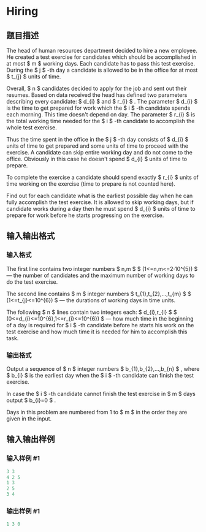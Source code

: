 # Hiring

## 题目描述

The head of human resources department decided to hire a new employee. He created a test exercise for candidates which should be accomplished in at most $ m $ working days. Each candidate has to pass this test exercise. During the $ j $ -th day a candidate is allowed to be in the office for at most $ t_{j} $ units of time.

Overall, $ n $ candidates decided to apply for the job and sent out their resumes. Based on data received the head has defined two parameters describing every candidate: $ d_{i} $ and $ r_{i} $ . The parameter $ d_{i} $ is the time to get prepared for work which the $ i $ -th candidate spends each morning. This time doesn't depend on day. The parameter $ r_{i} $ is the total working time needed for the $ i $ -th candidate to accomplish the whole test exercise.

Thus the time spent in the office in the $ j $ -th day consists of $ d_{i} $ units of time to get prepared and some units of time to proceed with the exercise. A candidate can skip entire working day and do not come to the office. Obviously in this case he doesn't spend $ d_{i} $ units of time to prepare.

To complete the exercise a candidate should spend exactly $ r_{i} $ units of time working on the exercise (time to prepare is not counted here).

Find out for each candidate what is the earliest possible day when he can fully accomplish the test exercise. It is allowed to skip working days, but if candidate works during a day then he must spend $ d_{i} $ units of time to prepare for work before he starts progressing on the exercise.

## 输入输出格式

### 输入格式

The first line contains two integer numbers $ n,m $ $ (1<=n,m<=2·10^{5}) $ — the number of candidates and the maximum number of working days to do the test exercise.

The second line contains $ m $ integer numbers $ t_{1},t_{2},...,t_{m} $ $ (1<=t_{j}<=10^{6}) $ — the durations of working days in time units.

The following $ n $ lines contain two integers each: $ d_{i},r_{i} $ $ (0<=d_{i}<=10^{6},1<=r_{i}<=10^{6}) $ — how much time in the beginning of a day is required for $ i $ -th candidate before he starts his work on the test exercise and how much time it is needed for him to accomplish this task.

### 输出格式

Output a sequence of $ n $ integer numbers $ b_{1},b_{2},...,b_{n} $ , where $ b_{i} $ is the earliest day when the $ i $ -th candidate can finish the test exercise.

In case the $ i $ -th candidate cannot finish the test exercise in $ m $ days output $ b_{i}=0 $ .

Days in this problem are numbered from 1 to $ m $ in the order they are given in the input.

## 输入输出样例

### 输入样例 #1

```cpp
3 3
4 2 5
1 3
2 5
3 4

```
### 输出样例 #1

```cpp
1 3 0 

```
